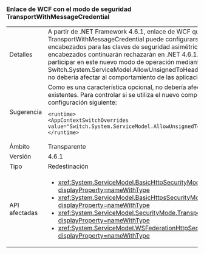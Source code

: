 ### <a name="wcf-binding-with-the-transportwithmessagecredential-security-mode"></a>Enlace de WCF con el modo de seguridad TransportWithMessageCredential

|   |   |
|---|---|
|Detalles|A partir de .NET Framework 4.6.1, enlace de WCF que utiliza el modo de seguridad TransportWithMessageCredential puede configurarse para recibir los mensajes sin firmar &quot;a&quot; encabezados para las claves de seguridad asimétrico. De forma predeterminada, no firmado &quot;a&quot; encabezados continuarán rechazarán en .NET 4.6.1. Sólo aceptarán si una aplicación opta por participar en este nuevo modo de operación mediante el modificador de configuración Switch.System.ServiceModel.AllowUnsignedToHeader. Dado que es una característica opcional, no debería afectar al comportamiento de las aplicaciones existentes.|
|Sugerencia|Como es una característica opcional, no debería afectar al comportamiento de las aplicaciones existentes. Para controlar si se utiliza el nuevo comportamiento o no, utilice la opción de configuración siguiente:<pre><code class="language-xml">&lt;runtime&gt;&#13;&#10;&lt;AppContextSwitchOverrides value=&quot;Switch.System.ServiceModel.AllowUnsignedToHeader=true&quot; /&gt;&#13;&#10;&lt;/runtime&gt;&#13;&#10;</code></pre>|
|Ámbito|Transparente|
|Versión|4.6.1|
|Tipo|Redestinación|
|API afectadas|<ul><li><xref:System.ServiceModel.BasicHttpSecurityMode.TransportWithMessageCredential?displayProperty=nameWithType></li><li><xref:System.ServiceModel.BasicHttpsSecurityMode.TransportWithMessageCredential?displayProperty=nameWithType></li><li><xref:System.ServiceModel.SecurityMode.TransportWithMessageCredential?displayProperty=nameWithType></li><li><xref:System.ServiceModel.WSFederationHttpSecurityMode.TransportWithMessageCredential?displayProperty=nameWithType></li></ul>|

